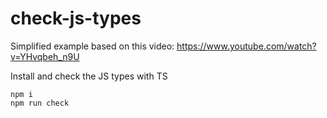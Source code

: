 # check-js-types

Simplified example based on this video: https://www.youtube.com/watch?v=YHvqbeh_n9U

Install and check the JS types with TS

```
npm i
npm run check
```
